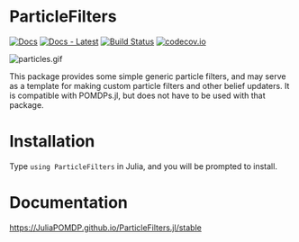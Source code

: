 # ParticleFilters

[![Docs](https://img.shields.io/badge/docs-stable-blue.svg)](https://JuliaPOMDP.github.io/ParticleFilters.jl/stable)
[![Docs - Latest](https://img.shields.io/badge/docs-latest-blue.svg)](https://JuliaPOMDP.github.io/ParticleFilters.jl/latest)
[![Build Status](https://github.com/JuliaPOMDP/ParticleFilters.jl/actions/workflows/CI.yml/badge.svg)](https://github.com/JuliaPOMDP/ParticleFilters.jl)
[![codecov.io](http://codecov.io/github/JuliaPOMDP/ParticleFilters.jl/coverage.svg?branch=master)](http://codecov.io/github/JuliaPOMDP/ParticleFilters.jl?branch=master)

![particles.gif](/img/particles.gif)

This package provides some simple generic particle filters, and may serve as a template for making custom particle filters and other belief updaters. It is compatible with POMDPs.jl, but does not have to be used with that package.

# Installation

Type `using ParticleFilters` in Julia, and you will be prompted to install.

# Documentation

https://JuliaPOMDP.github.io/ParticleFilters.jl/stable
